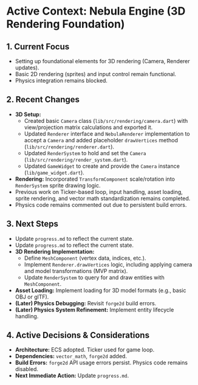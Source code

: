 # Active Context: Nebula Engine (3D Rendering Foundation)

## 1. Current Focus

*   Setting up foundational elements for 3D rendering (Camera, Renderer updates).
*   Basic 2D rendering (sprites) and input control remain functional.
*   Physics integration remains blocked.

## 2. Recent Changes

*   **3D Setup:**
    *   Created basic `Camera` class (`lib/src/rendering/camera.dart`) with view/projection matrix calculations and exported it.
    *   Updated `Renderer` interface and `NebulaRenderer` implementation to accept a `Camera` and added placeholder `drawVertices` method (`lib/src/rendering/renderer.dart`).
    *   Updated `RenderSystem` to hold and set the `Camera` (`lib/src/rendering/render_system.dart`).
    *   Updated `GameWidget` to create and provide the `Camera` instance (`lib/game_widget.dart`).
*   **Rendering:** Incorporated `TransformComponent` scale/rotation into `RenderSystem` sprite drawing logic.
*   Previous work on Ticker-based loop, input handling, asset loading, sprite rendering, and vector math standardization remains completed.
*   Physics code remains commented out due to persistent build errors.

## 3. Next Steps

*   Update `progress.md` to reflect the current state.
*   Update `progress.md` to reflect the current state.
*   **3D Rendering Implementation:**
    *   Define `MeshComponent` (vertex data, indices, etc.).
    *   Implement `Renderer.drawVertices` logic, including applying camera and model transformations (MVP matrix).
    *   Update `RenderSystem` to query for and draw entities with `MeshComponent`.
*   **Asset Loading:** Implement loading for 3D model formats (e.g., basic OBJ or glTF).
*   **(Later) Physics Debugging:** Revisit `forge2d` build errors.
*   **(Later) Physics System Refinement:** Implement entity lifecycle handling.

## 4. Active Decisions & Considerations

*   **Architecture:** ECS adopted. Ticker used for game loop.
*   **Dependencies:** `vector_math`, `forge2d` added.
*   **Build Errors:** `forge2d` API usage errors persist. Physics code remains disabled.
*   **Next Immediate Action:** Update `progress.md`.